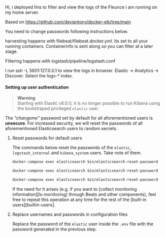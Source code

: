 Hi, i deployed this to filter and view the logs of the Fleunce i am running on my home server. 

Based on https://github.com/deviantony/docker-elk/tree/main

You need to change passwords following instructions below.

harvesting happens with filebeat/filebeat.docker.yml. Its set to all your running containers. Containerinfo is sent along so you can filter at a later stage. 

Filtering happens with logstash/pipeline/logstash.conf

I run ssh -L 5601:127.0.0.1 <myServer> to view the logs in browser. Elastic -> Analytics -> Discover. Select the logs-* index. 


#### Setting up user authentication

> **Warning**  
> Starting with Elastic v8.0.0, it is no longer possible to run Kibana using the bootstraped privileged `elastic` user.

The _"changeme"_ password set by default for all aforementioned users is **unsecure**. For increased security, we will
reset the passwords of all aforementioned Elasticsearch users to random secrets.

1. Reset passwords for default users

    The commands below reset the passwords of the `elastic`, `logstash_internal` and `kibana_system` users. Take note
    of them.

    ```sh
    docker-compose exec elasticsearch bin/elasticsearch-reset-password --batch --user elastic
    ```

    ```sh
    docker-compose exec elasticsearch bin/elasticsearch-reset-password --batch --user logstash_internal
    ```

    ```sh
    docker-compose exec elasticsearch bin/elasticsearch-reset-password --batch --user kibana_system
    ```

    If the need for it arises (e.g. if you want to [collect monitoring information][ls-monitoring] through Beats and
    other components), feel free to repeat this operation at any time for the rest of the [built-in
    users][builtin-users].

2. Replace usernames and passwords in configuration files

    Replace the password of the `elastic` user inside the `.env` file with the password generated in the previous step.


